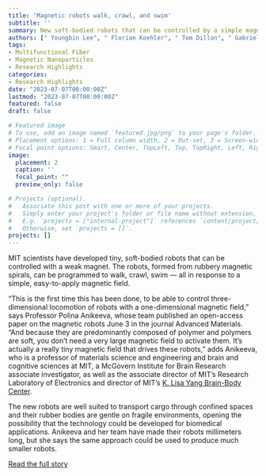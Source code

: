```yaml
---
title: 'Magnetic robots walk, crawl, and swim'
subtitle: ''
summary: New soft-bodied robots that can be controlled by a simple magnetic field are well suited to work in confined spaces.
authors: [" Youngbin Lee", " Florian Koehler", " Tom Dillon", " Gabriel Loke", " Yoonho Kim", " Juliette Marion", " Marc‐Joseph Antonini", " Indie Garwood", " Atharva Sahasrabudhe", " Keisuke Nagao", " Xuanhe Zhao", " Yoel Fink", " Ellen T. Roche", " Polina Anikeeva"]
tags:
- Multifunctional Fiber
- Magnetic Nanoparticles
- Research Highlights
categories:
- Research Highlights
date: "2023-07-07T00:00:00Z"
lastmod: "2023-07-07T00:00:00Z"
featured: false
draft: false

# Featured image
# To use, add an image named `featured.jpg/png` to your page's folder.
# Placement options: 1 = Full column width, 2 = Out-set, 3 = Screen-width
# Focal point options: Smart, Center, TopLeft, Top, TopRight, Left, Right, BottomLeft, Bottom, BottomRight
image:
  placement: 2
  caption: ''
  focal_point: ""
  preview_only: false

# Projects (optional).
#   Associate this post with one or more of your projects.
#   Simply enter your project's folder or file name without extension.
#   E.g. `projects = ["internal-project"]` references `content/project/deep-learning/index.md`.
#   Otherwise, set `projects = []`.
projects: []
---
```

MIT scientists have developed tiny, soft-bodied robots that can be controlled with a weak magnet. The robots, formed from rubbery magnetic spirals, can be programmed to walk, crawl, swim — all in response to a simple, easy-to-apply magnetic field.

“This is the first time this has been done, to be able to control three-dimensional locomotion of robots with a one-dimensional magnetic field,” says Professor Polina Anikeeva, whose team published an open-access paper on the magnetic robots June 3 in the journal Advanced Materials. “And because they are predominantly composed of polymer and polymers are soft, you don’t need a very large magnetic field to activate them. It’s actually a really tiny magnetic field that drives these robots,” adds Anikeeva, who is a professor of materials science and engineering and brain and cognitive sciences at MIT, a McGovern Institute for Brain Research associate investigator, as well as the associate director of MIT’s Research Laboratory of Electronics and director of MIT’s [K. Lisa Yang Brain-Body Center](https://yangtan.mit.edu/k-lisa-yang-brain-body-center/).

The new robots are well suited to transport cargo through confined spaces and their rubber bodies are gentle on fragile environments, opening the possibility that the technology could be developed for biomedical applications. Anikeeva and her team have made their robots millimeters long, but she says the same approach could be used to produce much smaller robots.

[Read the full story](https://dmse.mit.edu/news/magnetic-robots-walk-crawl-and-swim/)
